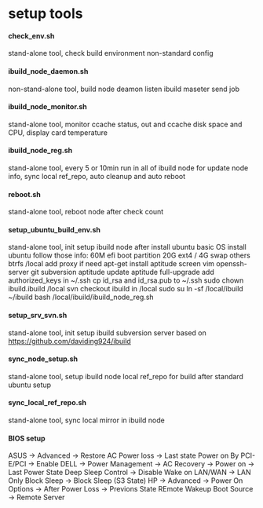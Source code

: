 setup tools
======

#### check_env.sh
stand-alone tool, check build environment non-standard config

#### ibuild_node_daemon.sh
non-stand-alone tool, build node deamon listen ibuild maseter send job

#### ibuild_node_monitor.sh
stand-alone tool, monitor ccache status, out and ccache disk space and CPU, display card temperature

#### ibuild_node_reg.sh
stand-alone tool, every 5 or 10min run in all of ibuild node for update node info, sync local ref_repo, auto cleanup and auto reboot

#### reboot.sh
stand-alone tool, reboot node after check count

#### setup_ubuntu_build_env.sh
stand-alone tool, init setup ibuild node after install ubuntu basic OS
install ubuntu follow those info:
60M        efi   boot partition
20G        ext4  /
4G         swap
others     btrfs /local
add proxy if need
apt-get install aptitude screen vim openssh-server git subversion
aptitude update
aptitude full-upgrade
add authorized_keys in ~/.ssh
cp id_rsa and id_rsa.pub to ~/.ssh
sudo chown ibuild.ibuild /local
svn checkout ibuild in /local
sudo su
ln -sf /local/ibuild ~/ibuild
bash /local/ibuild/ibuild_node_reg.sh

#### setup_srv_svn.sh
stand-alone tool, init setup ibuild subversion server based on https://github.com/daviding924/ibuild

#### sync_node_setup.sh
stand-alone tool, setup ibuild node local ref_repo for build after standard ubuntu setup

#### sync_local_ref_repo.sh
stand-alone tool, sync local mirror in ibuild node

#### BIOS setup
ASUS -> Advanced -> Restore AC Power loss -> Last state
                    Power on By PCI-E/PCI -> Enable
DELL -> Power Management -> AC Recovery -> Power on -> Last Power State
                            Deep Sleep Control -> Disable
                            Wake on LAN/WAN -> LAN Only
                            Block Sleep -> Block Sleep (S3 State)
HP -> Advanced -> Power On Options -> After Power Loss -> Previons State
                                      REmote Wakeup Boot Source -> Remote Server


